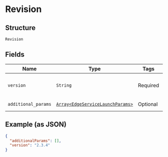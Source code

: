 
# Revision

## Structure

`Revision`

## Fields

| Name | Type | Tags | Description |
|  --- | --- | --- | --- |
| `version` | `String` | Required | **Constraints**: *Maximum Length*: `64`, *Pattern*: `^[\w\d_\.\#\$\%\|^\&\*\@\!\-]{1,64}$` |
| `additional_params` | [`Array<EdgeServiceLaunchParams>`](../../doc/models/edge-service-launch-params.md) | Optional | **Constraints**: *Maximum Items*: `100` |

## Example (as JSON)

```json
{
  "additionalParams": [],
  "version": "2.3.4"
}
```

